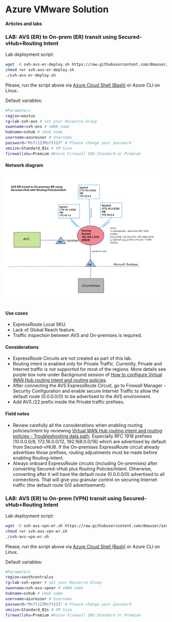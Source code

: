 # Azure VMware Solution

**Articles and labs**

### LAB: AVS (ER) to On-prem (ER) transit using Secured-vHub+Routing Intent

Lab deployment script:

```bash
wget -O svh-avs-er-deploy.sh https://raw.githubusercontent.com/dmauser/azure-vmware-solution/main/svh-er-transit/svh-avs-er-deploy.azcli
chmod +xr svh-avs-er-deploy.sh
./svh-avs-er-deploy.sh
```

Please, run the script above via [Azure Cloud Shell (Bash)](https://shell.azure.com/) or Azure CLI on Linux.

Default variables:

```Bash
#Parameters
region=eastus
rg=lab-svh-avs # set your Resource Group
vwanname=svh-avs # vWAN name
hubname=svhub # vHub name
username=azureuser # Username
password="Msft123Msft123" # Please change your password
vmsize=Standard_B1s # VM Size
firewallsku=Premium #Azure Firewall SKU Standard or Premium
```


#### Network diagram

![](./svh-er-transit/avs-svh-er-transit.png)

#### Use cases

- ExpressRoute Local SKU.
- Lack of Global Reach feature.
- Traffic inspection between AVS and On-premises is required.

#### Considerations

- ExpressRoute Circuits are not created as part of this lab.
- Routing intent is enabled only for Private Traffic. Currently, Private and Internet traffic is not supported for most of the regions. More details see purple box note under Background session of [How to configure Virtual WAN Hub routing intent and routing policies](https://learn.microsoft.com/en-us/azure/virtual-wan/how-to-routing-policies).
- After connecting the AVS ExpressRoute Circuit, go to Firewall Manager - Security Configuration and enable secure Internet Traffic to allow the default route (0.0.0.0/0) to be advertised to the AVS environment.
- Add AVS /22 prefix inside the Private traffic prefixes.

#### Field notes

- Review carefully all the considerations when enabling routing policies/intent by reviewing [Virtual WAN Hub routing intent and routing policies - Troubleshooting data path](https://learn.microsoft.com/en-us/azure/virtual-wan/how-to-routing-policies#troubleshooting). Especially RFC 1918 prefixes (10.0.0.0/8, 172.16.0.0/12, 192.168.0.0/16) which are advertised by default from Secured-vHUB. If the On-premises ExpressRoute circuit already advertises those prefixes, routing adjustments must be made before enabling Routing-Intent.
- Always onboard ExpressRoute circuits (including On-premises) after converting Secured-vHub plus Routing Policies/Intent. Otherwise, converting after it will have the default route (0.0.0.0/0) advertised to all connections. That will give you granular control on securing Internet traffic (the default route 0/0 advertisement).


### LAB: AVS (ER) to On-prem (VPN) transit using Secured-vHub+Routing Intent

Lab deployment script:

```bash
wget -O svh-avs-vpn-er.sh https://raw.githubusercontent.com/dmauser/azure-vmware-solution/main/svh-vpn-er/svh-avs-vpn-er.azcli
chmod +xr svh-avs-vpn-er.sh
./svh-avs-vpn-er.sh
```

Please, run the script above via [Azure Cloud Shell (Bash)](https://shell.azure.com/) or Azure CLI on Linux.

Default variables:

```Bash
#Parameters
region=southcentralus
rg=lab-svh-vpner # set your Resource Group
vwanname=svh-avs-vpner # vWAN name
hubname=svhub # vHub name
username=azureuser # Username
password="Msft123Msft123" # Please change your password
vmsize=Standard_B1s # VM Size
firewallsku=Premium #Azure Firewall SKU Standard or Premium
```